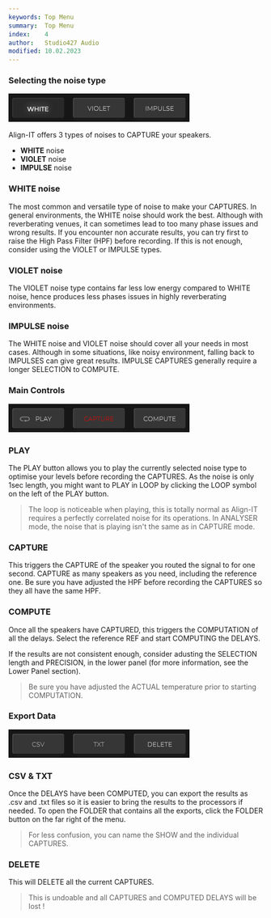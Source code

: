 ```yaml
---
keywords: Top Menu
summary:  Top Menu
index:    4
author:   Studio427 Audio
modified: 10.02.2023
---
```


### Selecting the noise type

![top_menu_noise_type](https://github.com/ustk/Align-IT_Documentation/blob/master/images/top_menu_noise_type.png?raw=true)

Align-IT offers 3 types of noises to CAPTURE your speakers.

- **WHITE** noise
- **VIOLET** noise
- **IMPULSE** noise

### WHITE noise

The most common and versatile type of noise to make your CAPTURES. In general environments, the WHITE noise should work the best.
Although with reverberating venues, it can sometimes lead to too many phase issues and wrong results.
If you encounter non accurate results, you can try first to raise the High Pass Filter (HPF) before recording.
If this is not enough, consider using the VIOLET or IMPULSE types.

### VIOLET noise

The VIOLET noise type contains far less low energy compared to WHITE noise, hence produces less phases issues in highly reverberating environments.

### IMPULSE noise

The WHITE noise and VIOLET noise should cover all your needs in most cases. Although in some situations, like noisy environment, falling back to IMPULSES can give great results.
IMPULSE CAPTURES generally require a longer SELECTION to COMPUTE.

### Main Controls

![top_menu_capture](https://github.com/ustk/Align-IT_Documentation/blob/master/images/top_menu_capture.png?raw=true)

### PLAY

The PLAY button allows you to play the currently selected noise type to optimise your levels before recording the CAPTURES.
As the noise is only 1sec length, you might want to PLAY in LOOP by clicking the LOOP symbol on the left of the PLAY button.

> The loop is noticeable when playing, this is totally normal as Align-IT requires a perfectly correlated noise for its operations. In ANALYSER mode, the noise that is playing isn't the same as in CAPTURE mode.

### CAPTURE

This triggers the CAPTURE of the speaker you routed the signal to for one second.
CAPTURE as many speakers as you need, including the reference one.
Be sure you have adjusted the HPF before recording the CAPTURES so they all have the same HPF.

### COMPUTE

Once all the speakers have CAPTURED, this triggers the COMPUTATION of all the delays.
Select the reference REF and start COMPUTING the DELAYS.

If the results are not consistent enough, consider adusting the SELECTION length and PRECISION, in the lower panel (for more information, see the Lower Panel section).

> Be sure you have adjusted the ACTUAL temperature prior to starting COMPUTATION.

### Export Data

![top_menu_export](https://github.com/ustk/Align-IT_Documentation/blob/master/images/top_menu_export.png?raw=true)

### CSV & TXT

Once the DELAYS have been COMPUTED, you can export the results as .csv and .txt files so it is easier to bring the results to the processors if needed.
To open the FOLDER that contains all the exports, click the FOLDER button on the far right of the menu.

> For less confusion, you can name the SHOW and the individual CAPTURES.

### DELETE

This will DELETE all the current CAPTURES.

> This is undoable and all CAPTURES and COMPUTED DELAYS will be lost !